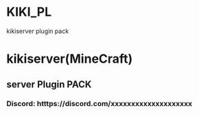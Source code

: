 # KIKI_PL
kikiserver plugin pack

# kikiserver(MineCraft)
## server Plugin PACK
### Discord: htttps://discord.com/xxxxxxxxxxxxxxxxxxxx
